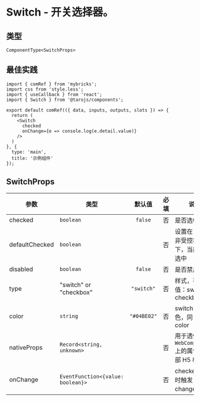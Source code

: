 # Switch - 开关选择器。

## 类型
```tsx
ComponentType<SwitchProps>
```

## 最佳实践
```render
import { comRef } from 'mybricks';
import css from 'style.less';
import { useCallback } from 'react';
import { Switch } from '@tarojs/components';

export default comRef(({ data, inputs, outputs, slots }) => {
  return (
    <Switch
      checked
      onChange={e => console.log(e.detail.value)}
    />
  )
}, {
  type: 'main',
  title: '示例组件'
});
```

## SwitchProps

| 参数 | 类型 | 默认值 | 必填 | 说明 |
| --- | --- | :---: | :---: | --- |
| checked | `boolean` | `false` | 否 | 是否选中 |
| defaultChecked | `boolean` |  | 否 | 设置在 React 非受控状态下，当前是否选中 |
| disabled | `boolean` | `false` | 否 | 是否禁用 |
| type | "switch" or "checkbox" | `"switch"` | 否 | 样式，有效值：switch, checkbox |
| color | `string` | `"#04BE02"` | 否 | switch 的颜色，同 css 的 color |
| nativeProps | `Record<string, unknown>` |  | 否 | 用于透传 `WebComponents` 上的属性到内部 H5 标签上 |
| onChange | `EventFunction<{value: boolean}>` |  | 否 | checked 改变时触发 change 事件 |
